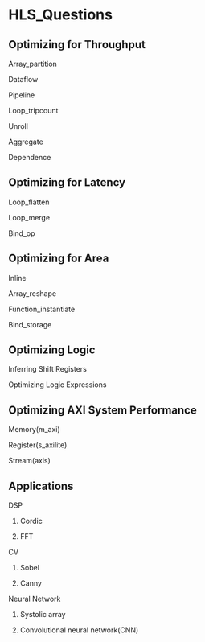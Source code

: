 # HLS_Questions



## Optimizing for Throughput

Array_partition

Dataflow

Pipeline

Loop_tripcount

Unroll

Aggregate

Dependence



## Optimizing for Latency

Loop_flatten

Loop_merge

Bind_op



## Optimizing for Area

Inline

Array_reshape

Function_instantiate

Bind_storage



## Optimizing Logic

Inferring Shift Registers

Optimizing Logic Expressions



## Optimizing AXI System Performance

Memory(m_axi)

Register(s_axilite)

Stream(axis)



## Applications

DSP

1. Cordic
  
2. FFT
  
CV

1. Sobel
  
2. Canny
  
Neural Network

1. Systolic array
  
2. Convolutional neural network(CNN)

